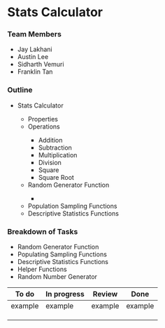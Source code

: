 <h1>Stats Calculator</h1>

<h3>Team Members</h3>
<ul>
  <li>Jay Lakhani</li>
  <li>Austin Lee</li>
  <li>Sidharth Vemuri</li>
  <li>Franklin Tan </li>
</ul>

<h3>Outline</h3>
<ul>
  <li>Stats Calculator</li>
  <ul>
    <li>Properties</li>
    <li>Operations</li>
      <ul>
        <li>Addition</li>
        <li>Subtraction</li>
        <li>Multiplication</li>
        <li>Division</li>
        <li>Square</li>
        <li>Square Root</li>
      </ul>
    <li>Random Generator Function</li>
      <ul>
        <li></li>
      </ul>
    <li>Population Sampling Functions</li>
    <li>Descriptive Statistics Functions</li>
  </ul>
</ul>

<h3>Breakdown of Tasks</h3>
<ul>
  <li>Random Generator Function</li>
  <li>Populating Sampling Functions</li>
  <li>Descriptive Statistics Functions</li>
  <li>Helper Functions</li>
  <li>Random Number Generator</li>
</ul>


| To do | In progress |  Review  | Done | 
| ---  | ----------- |  ------- | ---- |
| example | example | example |  example | 
|  |  |  |  |
|  |  |  |  | 
|  |  |  |  |
